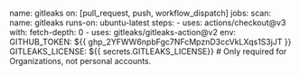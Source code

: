 name: gitleaks
on: [pull_request, push, workflow_dispatch]
jobs:
  scan:
    name: gitleaks
    runs-on: ubuntu-latest
    steps:
      - uses: actions/checkout@v3
        with:
          fetch-depth: 0
      - uses: gitleaks/gitleaks-action@v2
        env:
          GITHUB_TOKEN: ${{ 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 }}
          GITLEAKS_LICENSE: ${{ secrets.GITLEAKS_LICENSE}} # Only required for Organizations, not personal accounts.

